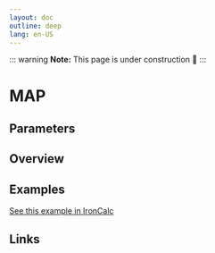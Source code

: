 ```yaml
---
layout: doc
outline: deep
lang: en-US
---
```


::: warning
**Note:** This page is under construction 🚧
:::

# MAP

## Parameters

## Overview

## Examples

[See this example in IronCalc](https://app.ironcalc.com/?filename=map)

## Links